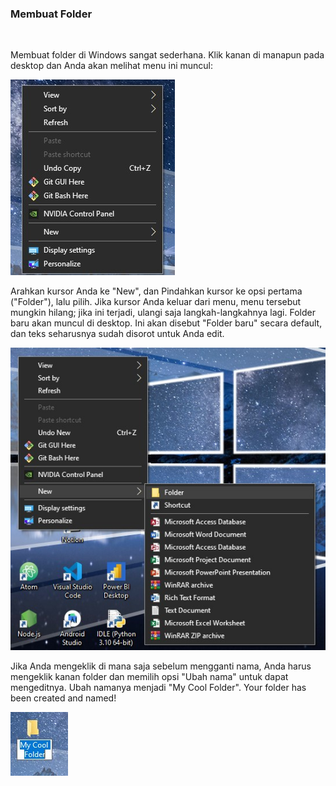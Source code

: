 ### Membuat Folder 
<br> 

Membuat folder di Windows sangat sederhana. Klik kanan di manapun pada desktop dan Anda akan melihat menu ini muncul:
 
<img src="https://github.com/rizko-d/google-IT-support-coursera/blob/main/minggu-ke-3/Sistem%20Operasi/Kuis-akhir-minggu-ke3/membuat-folder-di-windows/a1.jpg"> 

Arahkan kursor Anda ke "New", dan Pindahkan kursor ke opsi pertama ("Folder"), lalu pilih. Jika kursor Anda keluar dari menu, menu tersebut mungkin hilang; jika ini terjadi, ulangi saja langkah-langkahnya lagi. Folder baru akan muncul di desktop. Ini akan disebut "Folder baru" secara default, dan teks seharusnya sudah disorot untuk Anda edit.

<img src="https://github.com/rizko-d/google-IT-support-coursera/blob/main/minggu-ke-3/Sistem%20Operasi/Kuis-akhir-minggu-ke3/membuat-folder-di-windows/a2.jpg">

Jika Anda mengeklik di mana saja sebelum mengganti nama, Anda harus mengeklik kanan folder dan memilih opsi "Ubah nama" untuk dapat mengeditnya. Ubah namanya menjadi "My Cool Folder". Your folder has been created and named! 

<img src="https://github.com/rizko-d/google-IT-support-coursera/blob/main/minggu-ke-3/Sistem%20Operasi/Kuis-akhir-minggu-ke3/membuat-folder-di-windows/a3.jpg">
